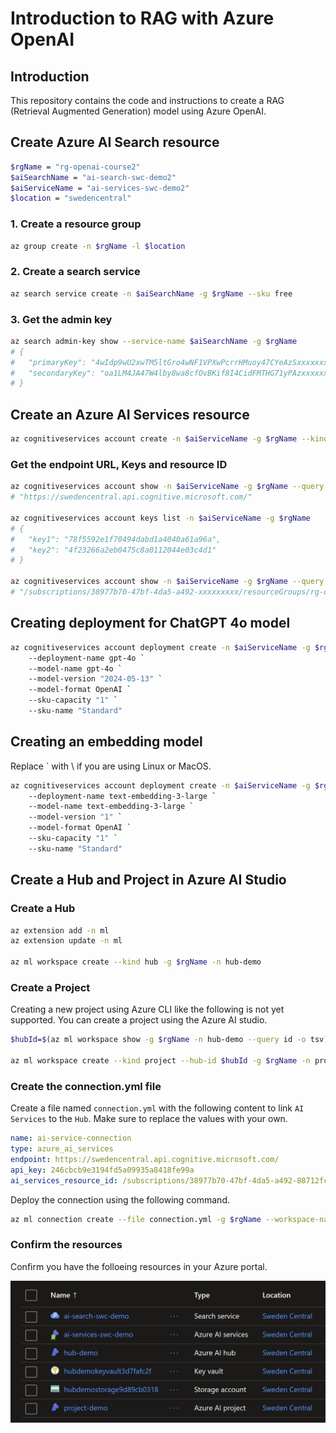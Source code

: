 # Introduction to RAG with Azure OpenAI

## Introduction

This repository contains the code and instructions to create a RAG (Retrieval Augmented Generation) model using Azure OpenAI.

## Create Azure AI Search resource

```sh
$rgName = "rg-openai-course2"
$aiSearchName = "ai-search-swc-demo2"
$aiServiceName = "ai-services-swc-demo2"
$location = "swedencentral"
```

### 1. Create a resource group

```sh
az group create -n $rgName -l $location
```

### 2. Create a search service

```sh
az search service create -n $aiSearchName -g $rgName --sku free
```

### 3. Get the admin key

```sh
az search admin-key show --service-name $aiSearchName -g $rgName
# {
#   "primaryKey": "4wIdp9wU2xwTM5ltGro4wNF1VPXwPcrrHMuoy47CYeAzSxxxxxxxx",
#   "secondaryKey": "oa1LM4JA47W4lby8wa8cfOvBKif8I4CidFMTHG71yPAzxxxxxxx"
# }
```

## Create an Azure AI Services resource

```sh
az cognitiveservices account create -n $aiServiceName -g $rgName --kind AIServices --sku S0 --location $location
```

### Get the endpoint URL, Keys and resource ID

```sh
az cognitiveservices account show -n $aiServiceName -g $rgName --query properties.endpoint
# "https://swedencentral.api.cognitive.microsoft.com/"

az cognitiveservices account keys list -n $aiServiceName -g $rgName
# {
#   "key1": "78f5592e1f70494dabd1a4040a61a96a",
#   "key2": "4f23266a2eb0475c8a0112044e03c4d1"
# }

az cognitiveservices account show -n $aiServiceName -g $rgName --query id
# "/subscriptions/38977b70-47bf-4da5-a492-xxxxxxxxx/resourceGroups/rg-openai-course2/providers/Microsoft.CognitiveServices/accounts/ai-services-swc-demo"
```

## Creating deployment for ChatGPT 4o model

```sh
az cognitiveservices account deployment create -n $aiServiceName -g $rgName `
    --deployment-name gpt-4o `
    --model-name gpt-4o `
    --model-version "2024-05-13" `
    --model-format OpenAI `
    --sku-capacity "1" `
    --sku-name "Standard"
```

## Creating an embedding model

Replace ` with \ if you are using Linux or MacOS.

```sh
az cognitiveservices account deployment create -n $aiServiceName -g $rgName `
    --deployment-name text-embedding-3-large `
    --model-name text-embedding-3-large `
    --model-version "1" `
    --model-format OpenAI `
    --sku-capacity "1" `
    --sku-name "Standard"
```
## Create a Hub and Project in Azure AI Studio

### Create a Hub

```sh
az extension add -n ml
az extension update -n ml

az ml workspace create --kind hub -g $rgName -n hub-demo
```

### Create a Project

Creating a new project using Azure CLI like the following is not yet supported. You can create a project using the Azure AI studio.

```sh
$hubId=$(az ml workspace show -g $rgName -n hub-demo --query id -o tsv)

az ml workspace create --kind project --hub-id $hubId -g $rgName -n project-demo
```

### Create the connection.yml file

Create a file named `connection.yml` with the following content to link `AI Services` to the `Hub`. Make sure to replace the values with your own.

```yml
name: ai-service-connection
type: azure_ai_services
endpoint: https://swedencentral.api.cognitive.microsoft.com/
api_key: 246cbcb9e3194fd5a09935a8418fe99a
ai_services_resource_id: /subscriptions/38977b70-47bf-4da5-a492-88712fce8725/resourceGroups/rg-openai-course2/providers/Microsoft.CognitiveServices/accounts/ai-services-swc-demo2
```

Deploy the connection using the following command.

```sh
az ml connection create --file connection.yml -g $rgName --workspace-name hub-demo
```

### Confirm the resources

Confirm you have the folloeing resources in your Azure portal.

![](images/resources.png)